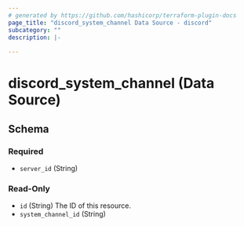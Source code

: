 ```yaml
---
# generated by https://github.com/hashicorp/terraform-plugin-docs
page_title: "discord_system_channel Data Source - discord"
subcategory: ""
description: |-
  
---
```


# discord_system_channel (Data Source)





<!-- schema generated by tfplugindocs -->
## Schema

### Required

- `server_id` (String)

### Read-Only

- `id` (String) The ID of this resource.
- `system_channel_id` (String)
